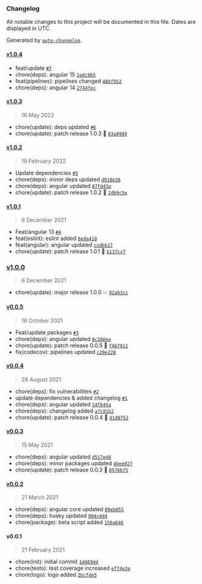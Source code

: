 ### Changelog

All notable changes to this project will be documented in this file. Dates are displayed in UTC.

Generated by [`auto-changelog`](https://github.com/CookPete/auto-changelog).

#### [v1.0.4](https://github.com/Celtian/ngx-suspense-of/compare/v1.0.3...v1.0.4)

- feat/update [`#7`](https://github.com/Celtian/ngx-suspense-of/pull/7)
- chore(deps): angular 15 [`3adc965`](https://github.com/Celtian/ngx-suspense-of/commit/3adc9656c5a132ab4675efbfa197543ac4fb4994)
- feat(pipelines): pipelines changed [`48bf952`](https://github.com/Celtian/ngx-suspense-of/commit/48bf95243e3507d272ac4005fcdc4b47a98b4092)
- chore(deps): angular 14 [`2744fec`](https://github.com/Celtian/ngx-suspense-of/commit/2744fec025f0d5611dce8805367d6bf3c53dd651)

#### [v1.0.3](https://github.com/Celtian/ngx-suspense-of/compare/v1.0.2...v1.0.3)

> 16 May 2022

- chore(update): deps updated [`#6`](https://github.com/Celtian/ngx-suspense-of/pull/6)
- chore(update): patch release 1.0.3 🐛 [`83a89d9`](https://github.com/Celtian/ngx-suspense-of/commit/83a89d9796e804760b36eaeed1c935f7b030ee69)

#### [v1.0.2](https://github.com/Celtian/ngx-suspense-of/compare/v1.0.1...v1.0.2)

> 19 February 2022

- Update dependencies [`#5`](https://github.com/Celtian/ngx-suspense-of/pull/5)
- chore(deps): minor deps updated [`d918e26`](https://github.com/Celtian/ngx-suspense-of/commit/d918e2682e8469dbbc86596d7e9843335017086d)
- chore(deps): angular updated [`87fd43a`](https://github.com/Celtian/ngx-suspense-of/commit/87fd43aadecb5140d1cf89a4079c7c38ad3a5fa1)
- chore(update): patch release 1.0.2 🐛 [`2db9c5e`](https://github.com/Celtian/ngx-suspense-of/commit/2db9c5e75b850de70008d45c356d538cbdd1a07a)

#### [v1.0.1](https://github.com/Celtian/ngx-suspense-of/compare/v1.0.0...v1.0.1)

> 6 December 2021

- Feat/angular 13 [`#4`](https://github.com/Celtian/ngx-suspense-of/pull/4)
- feat(eslint): eslint added [`8eda410`](https://github.com/Celtian/ngx-suspense-of/commit/8eda410d89c73880d02025f3d8b91c45ee0bda77)
- feat(angular): angular updated [`ccdbb17`](https://github.com/Celtian/ngx-suspense-of/commit/ccdbb174c6f835872dd07355ae5429f1d82cfc3e)
- chore(update): patch release 1.0.1 🐛 [`b137ccf`](https://github.com/Celtian/ngx-suspense-of/commit/b137ccf0debfbaffd781ae23c4262f6e0fa430c8)

### [v1.0.0](https://github.com/Celtian/ngx-suspense-of/compare/v0.0.5...v1.0.0)

> 6 December 2021

- chore(update): major release 1.0.0 💥 [`92ab3cc`](https://github.com/Celtian/ngx-suspense-of/commit/92ab3ccd347dc5b7cc7b906b55917b67e0f074ab)

#### [v0.0.5](https://github.com/Celtian/ngx-suspense-of/compare/v0.0.4...v0.0.5)

> 16 October 2021

- Feat/update packages [`#3`](https://github.com/Celtian/ngx-suspense-of/pull/3)
- chore(deps): angular updated [`8c166ee`](https://github.com/Celtian/ngx-suspense-of/commit/8c166ee41435ab07ba2b6e50dd5476ab2020b429)
- chore(update): patch release 0.0.5 🐛 [`f4b7911`](https://github.com/Celtian/ngx-suspense-of/commit/f4b7911e315d9658be2aadb989d4e6fd81ed3e93)
- fix(codecov): pipelines updated [`c20e228`](https://github.com/Celtian/ngx-suspense-of/commit/c20e2282f43dad4f86c71d2217b04c5775890c0e)

#### [v0.0.4](https://github.com/Celtian/ngx-suspense-of/compare/v0.0.3...v0.0.4)

> 28 August 2021

- chore(deps): fix vulnerabilities [`#2`](https://github.com/Celtian/ngx-suspense-of/pull/2)
- update dependencies & added changelog [`#1`](https://github.com/Celtian/ngx-suspense-of/pull/1)
- chore(deps): angular updated [`14fb45a`](https://github.com/Celtian/ngx-suspense-of/commit/14fb45a70dd5873b89cb0b63f072d06b1b6936c7)
- chore(deps): changelog added [`a7c81b2`](https://github.com/Celtian/ngx-suspense-of/commit/a7c81b24da4a85103a88f787121c4fe792d7fb9a)
- chore(update): patch release 0.0.4 🐛 [`d1d8752`](https://github.com/Celtian/ngx-suspense-of/commit/d1d8752d00d1b63b891d0631b6172ee4fe08e722)

#### [v0.0.3](https://github.com/Celtian/ngx-suspense-of/compare/v0.0.2...v0.0.3)

> 15 May 2021

- chore(deps): angular updated [`d517e48`](https://github.com/Celtian/ngx-suspense-of/commit/d517e48d22aeee0107325b625b73d8a69ac3f567)
- chore(deps): minor packages updated [`4bee027`](https://github.com/Celtian/ngx-suspense-of/commit/4bee027b1db6582c58997801105297bcd5622993)
- chore(update): patch release 0.0.3 🐛 [`8576b75`](https://github.com/Celtian/ngx-suspense-of/commit/8576b752705f1115dd3e74ae330127bdba9c235a)

#### [v0.0.2](https://github.com/Celtian/ngx-suspense-of/compare/v0.0.1...v0.0.2)

> 21 March 2021

- chore(deps): angular core updated [`89eb855`](https://github.com/Celtian/ngx-suspense-of/commit/89eb855c748c2ae572307333475d8b65bbc43b4b)
- chore(deps): husky updated [`904c4dd`](https://github.com/Celtian/ngx-suspense-of/commit/904c4ddd3089d033ef9d25816798d6cdd40d1dba)
- chore(package): beta script added [`156a646`](https://github.com/Celtian/ngx-suspense-of/commit/156a6464a11c120e580659454993725d1d2bc403)

#### v0.0.1

> 21 February 2021

- chore(init): initial commit [`1d469dd`](https://github.com/Celtian/ngx-suspense-of/commit/1d469dd64813a44c7ca336a239ce36b890253678)
- chore(tests): test coverage increased [`ef74e3e`](https://github.com/Celtian/ngx-suspense-of/commit/ef74e3e97b9dab1e952a072d3296978debca744b)
- chore(logo): logo added [`2bcfde5`](https://github.com/Celtian/ngx-suspense-of/commit/2bcfde502b23467f2cdead6746095ea79abe7cc1)
